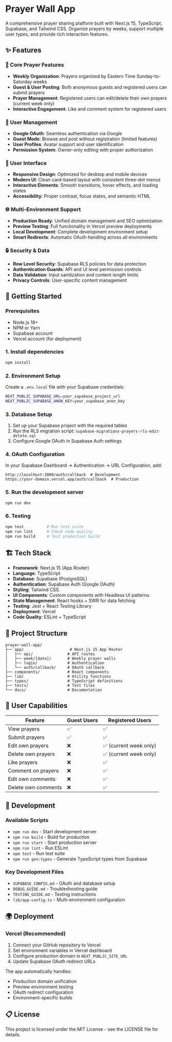 # Prayer Wall App

A comprehensive prayer sharing platform built with Next.js 15, TypeScript, Supabase, and Tailwind CSS. Organize prayers by weeks, support multiple user types, and provide rich interaction features.

## ✨ Features

### 🙏 Core Prayer Features
- **Weekly Organization**: Prayers organized by Eastern Time Sunday-to-Saturday weeks
- **Guest & User Posting**: Both anonymous guests and registered users can submit prayers
- **Prayer Management**: Registered users can edit/delete their own prayers (current week only)
- **Interactive Engagement**: Like and comment system for registered users

### 👤 User Management
- **Google OAuth**: Seamless authentication via Google
- **Guest Mode**: Browse and post without registration (limited features)
- **User Profiles**: Avatar support and user identification
- **Permission System**: Owner-only editing with proper authorization

### 🎨 User Interface
- **Responsive Design**: Optimized for desktop and mobile devices
- **Modern UI**: Clean card-based layout with consistent three-dot menus
- **Interactive Elements**: Smooth transitions, hover effects, and loading states
- **Accessibility**: Proper contrast, focus states, and semantic HTML

### 🌐 Multi-Environment Support
- **Production Ready**: Unified domain management and SEO optimization
- **Preview Testing**: Full functionality in Vercel preview deployments
- **Local Development**: Complete development environment setup
- **Smart Redirects**: Automatic OAuth handling across all environments

### 🔒 Security & Data
- **Row Level Security**: Supabase RLS policies for data protection
- **Authentication Guards**: API and UI level permission controls
- **Data Validation**: Input sanitization and content length limits
- **Privacy Controls**: User-specific content management

## 🚀 Getting Started

### Prerequisites
- Node.js 18+ 
- NPM or Yarn
- Supabase account
- Vercel account (for deployment)

### 1. Install dependencies
```bash
npm install
```

### 2. Environment Setup
Create a `.env.local` file with your Supabase credentials:
```bash
NEXT_PUBLIC_SUPABASE_URL=your_supabase_project_url
NEXT_PUBLIC_SUPABASE_ANON_KEY=your_supabase_anon_key
```

### 3. Database Setup
1. Set up your Supabase project with the required tables
2. Run the RLS migration script: `supabase-migrations-prayers-rls-edit-delete.sql`
3. Configure Google OAuth in Supabase Auth settings

### 4. OAuth Configuration
In your Supabase Dashboard → Authentication → URL Configuration, add:
```
http://localhost:3000/auth/callback  # Development
https://your-domain.vercel.app/auth/callback  # Production
```

### 5. Run the development server
```bash
npm run dev
```

### 6. Testing
```bash
npm test          # Run test suite  
npm run lint      # Check code quality
npm run build     # Test production build
```

## 🏗️ Tech Stack

- **Framework**: Next.js 15 (App Router)
- **Language**: TypeScript
- **Database**: Supabase (PostgreSQL)
- **Authentication**: Supabase Auth (Google OAuth)
- **Styling**: Tailwind CSS
- **UI Components**: Custom components with Headless UI patterns
- **State Management**: React hooks + SWR for data fetching
- **Testing**: Jest + React Testing Library
- **Deployment**: Vercel
- **Code Quality**: ESLint + TypeScript

## 📁 Project Structure

```
prayer-wall-app/
├── app/                    # Next.js 15 App Router
│   ├── api/               # API routes
│   ├── week/[date]/       # Weekly prayer walls
│   ├── login/             # Authentication
│   └── auth/callback/     # OAuth callback
├── components/            # React components
├── lib/                   # Utility functions
├── types/                 # TypeScript definitions
├── tests/                 # Test files
└── docs/                  # Documentation
```

## 🎯 User Capabilities

| Feature | Guest Users | Registered Users |
|---------|-------------|------------------|
| View prayers | ✅ | ✅ |
| Submit prayers | ✅ | ✅ |
| Edit own prayers | ❌ | ✅ (current week only) |
| Delete own prayers | ❌ | ✅ (current week only) |
| Like prayers | ❌ | ✅ |
| Comment on prayers | ❌ | ✅ |
| Edit own comments | ❌ | ✅ |
| Delete own comments | ❌ | ✅ |

## 🔧 Development

### Available Scripts
- `npm run dev` - Start development server
- `npm run build` - Build for production
- `npm run start` - Start production server
- `npm run lint` - Run ESLint
- `npm test` - Run test suite
- `npm run gen:types` - Generate TypeScript types from Supabase

### Key Development Files
- `SUPABASE_CONFIG.md` - OAuth and database setup
- `DEBUG_GUIDE.md` - Troubleshooting guide
- `TESTING_GUIDE.md` - Testing instructions
- `lib/app-config.ts` - Multi-environment configuration

## 🌍 Deployment

### Vercel (Recommended)
1. Connect your GitHub repository to Vercel
2. Set environment variables in Vercel dashboard
3. Configure production domain in `NEXT_PUBLIC_SITE_URL`
4. Update Supabase OAuth redirect URLs

The app automatically handles:
- Production domain unification
- Preview environment testing
- OAuth redirect configuration
- Environment-specific builds

## 📋 License

This project is licensed under the MIT License - see the LICENSE file for details.

